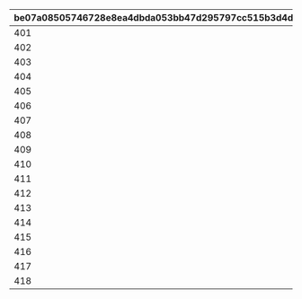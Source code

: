 |be07a08505746728e8ea4dbda053bb47d295797cc515b3d4d56042818f242d82|b53ddf7380dd6625ae2e5f3b2996915b4bd469f504243ee55d8a9f998dd781e7|661bf3d773b81526512adecc17d057965d9611fb65ad63eb2efc89d9b7df3c2a|7e5285c371efad8123b504e867d693db085df1a25b9c49f2545d24ef05157690|30ff3988b96cbe6e9501014fe0ef0fd34a3eed647c7a9f35ae69fea52536d824|79c81a02e794b8da1a523d591f9cad1451099bd5bc1ecd8ea0d1b230a0bfbfb1|5a1b569256671cad7e551dfd5d2bb7c52287ecb3c43cfa01c56fd029f7a4cf7c|b7f12f1ec99d2ef576f0dfd22effcb3a5fe901193373f2453fd0070c71980f2d|55b04d5f2c992e52266999e912f24d6e1d310d93a25ef6ab8bc1be584a8edfde|6909e023798bb94ead65809301e8d5441214f45761b23cd143f8aa9080d64964|5122b3cf506998668d12626de03aca9308494d070ccc7ce9566620fb53517076|f150c5983203c86f8d842f889d37e9b4c0ba51d97d1389d5ef4ae201ffc27c00|72e35f556c45b0fd6ad6ffc6ba93a0a1fcebcca55d8b5793b6dbf0ac8e0fd264|69f659212786ea077463df5a645b6ac178a77029fc540325740abb3c4b1717fd|d1588a27d813a0a1b74f268886e5832059f0123a3917f9241c48fbfb6edd34d8|6e9aeb561f3d7061ac7262624de094af856cc6d3cc4312199ef726db93317dc0|
| --- | --- | --- | --- | --- | --- | --- | --- | --- | --- | --- | --- | --- | --- | --- | --- |
|401|201|301|2|501|2|455|980|-110|1|215|70|1|1008201|101|3|
|402|202|302|2|502|2|230|515|-110|1|215|70|2|1008202|102|3|
|403|203|303|1|503|2|230|515|-110|1|215|70|3|1008203|103|3|
|404|204|304|1|504|2|230|515|-110|1|215|70|4|1008204|104|3|
|405|205|305|2|505|2|355|787|-110|1|233|78|5|1008205|105|3|
|406|206|306|3|506|2|355|787|-110|1|233|78|6|1008206|106|3|
|407|207|307|3|507|2|345|777|-110|1|233|88|7|1008207|107|3|
|408|208|308|1|508|2|345|777|-110|1|233|88|8|1008208|108|3|
|409|209|309|1|509|2|345|777|-110|1|233|88|9|1008209|109|3|
|410|210|310|3|510|2|355|810|-110|1|233|88|10|1008210|110|3|
|411|211|311|2|511|2|345|777|-110|1|233|88|11|1008211|111|3|
|412|212|312|2|512|2|230|515|-110|1|215|70|12|1008212|112|3|
|413|213|313|1|513|2|355|810|-110|1|233|78|13|1008213|113|3|
|414|214|314|1|514|2|230|515|-110|1|215|70|14|1008214|114|3|
|415|215|315|3|515|2|230|515|-110|1|215|70|15|1008215|115|3|
|416|216|316|2|516|2|275|655|-110|1|215|70|16|1008216|116|3|
|417|217|317|3|517|2|230|515|-110|1|215|70|17|1008217|117|3|
|418|218|318|3|518|2|345|777|-110|1|233|88|18|1008218|118|3|